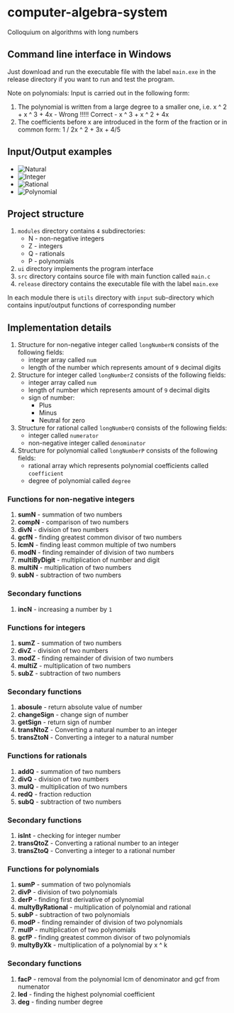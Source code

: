 # computer-algebra-system
Colloquium on algorithms with long numbers

## Command line interface in Windows
Just download and run the executable file with the label `main.exe` in the release directory if you want to run and test the program.

Note on polynomials:
Input is carried out in the following form: 
1) The polynomial is written from a large degree to a smaller one, i.e. x ^ 2 + x ^ 3 + 4x - Wrong !!!!! Correct - x ^ 3 + x ^ 2 + 4x
2) The coefficients before x are introduced in the form of the fraction or in common form: 1 / 2x ^ 2 + 3x + 4/5

## Input/Output examples
- ![Natural](https://github.com/antisheeeh/computer-algebra-system/blob/master/screenshots/natural_example.PNG)
- ![Integer](https://github.com/antisheeeh/computer-algebra-system/blob/master/screenshots/integer_example.PNG)
- ![Rational](https://github.com/antisheeeh/computer-algebra-system/blob/master/screenshots/rational_example.PNG)
- ![Polynomial](https://github.com/antisheeeh/computer-algebra-system/blob/master/screenshots/polynomial_example.PNG)

## Project structure
1. `modules` directory contains `4` subdirectories:
    * N - non-negative integers
    * Z - integers
    * Q - rationals
    * P - polynomials
2. `ui` directory implements the program interface
3. `src` directory contains source file with main function called `main.c`
4. `release` directory contains the executable file with the label `main.exe`

In each module there is `utils` directory with `input` sub-directory which contains input/output functions of corresponding number

## Implementation details
1. Structure for non-negative integer called `longNumberN` consists of the following fields:
   * integer array called `num`
   * length of the number which represents amount of `9` decimal digits
2. Structure for integer called `longNumberZ` consists of the following fields:
   * integer array called `num`
   * length of number which represents amount of `9` decimal digits
   * sign of number:
     * Plus
     * Minus
     * Neutral for zero
3. Structure for rational called `longNumberQ` consists of the following fields:
   * integer called `numerator`
   * non-negative integer called `denominator`
4. Structure for polynomial called `longNumberP` consists of the following fields:
   * rational array which represents polynomial coefficients called `coefficient`
   * degree of polynomial called `degree`

### Functions for non-negative integers
1. **sumN** - summation of two numbers
2. **compN** - comparison of two numbers
3. **divN** - division of two numbers
4. **gcfN** - finding greatest common divisor of two numbers
5. **lcmN** - finding least common multiple of two numbers
6. **modN** - finding remainder of division of two numbers
7. **multiByDigit** - multiplication of number and digit
8. **multiN** - multiplication of two numbers
9.  **subN** - subtraction of two numbers
### Secondary functions
1. **incN** - increasing a number by `1`

### Functions for integers
1. **sumZ** - summation of two numbers
2. **divZ** - division of two numbers
3. **modZ** - finding remainder of division of two numbers
4. **multiZ** - multiplication of two numbers
5. **subZ** - subtraction of two numbers
### Secondary functions
1. **abosule** - return absolute value of number
2. **changeSign** - change sign of number
3. **getSign** - return sign of number
4. **transNtoZ** - Converting a natural number to an integer
5. **transZtoN** - Converting a integer to a natural number

### Functions for rationals
1. **addQ** - summation of two numbers
2. **divQ** - division of two numbers
3. **mulQ** - multiplication of two numbers
4. **redQ** - fraction reduction
5. **subQ** - subtraction of two numbers
### Secondary functions
1. **isInt** - checking for integer number
2. **transQtoZ** - Converting a rational number to an integer
3. **transZtoQ** - Converting a integer to a rational number

### Functions for polynomials
1. **sumP** - summation of two polynomials
2. **divP** - division of two polynomials
3. **derP** - finding first derivative of polynomial
4. **multyByRational** - multiplication of polynomial and rational
5. **subP** - subtraction of two polynomials
6. **modP** - finding remainder of division of two polynomials 
7. **mulP** - multiplication of two polynomials
8. **gcfP** - finding greatest common divisor of two polynomials
9. **multyByXk** - multiplication of a polynomial by x ^ k
### Secondary functions
1. **facP** - removal from the polynomial lcm of denominator and gcf from numenator
2. **led** - finding the highest polynomial coefficient
3. **deg** - finding number degree
